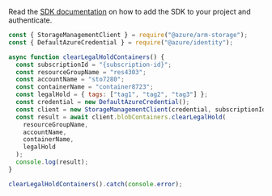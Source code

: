 Read the [SDK documentation](https://github.com/Azure/azure-sdk-for-js/blob/%40azure%2Farm-storage_17.2.0/sdk/storage/arm-storage/README.md) on how to add the SDK to your project and authenticate.

```javascript
const { StorageManagementClient } = require("@azure/arm-storage");
const { DefaultAzureCredential } = require("@azure/identity");

async function clearLegalHoldContainers() {
  const subscriptionId = "{subscription-id}";
  const resourceGroupName = "res4303";
  const accountName = "sto7280";
  const containerName = "container8723";
  const legalHold = { tags: ["tag1", "tag2", "tag3"] };
  const credential = new DefaultAzureCredential();
  const client = new StorageManagementClient(credential, subscriptionId);
  const result = await client.blobContainers.clearLegalHold(
    resourceGroupName,
    accountName,
    containerName,
    legalHold
  );
  console.log(result);
}

clearLegalHoldContainers().catch(console.error);
```
